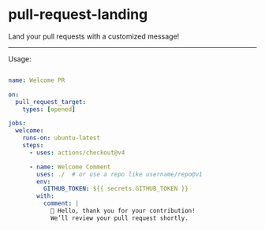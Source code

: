 # pull-request-landing
Land your pull requests with a customized message!

---
Usage:

```yaml

name: Welcome PR

on:
  pull_request_target:
    types: [opened]

jobs:
  welcome:
    runs-on: ubuntu-latest
    steps:
      - uses: actions/checkout@v4

      - name: Welcome Comment
        uses: ./  # or use a repo like username/repo@v1
        env:
          GITHUB_TOKEN: ${{ secrets.GITHUB_TOKEN }}
        with:
          comment: |
            👋 Hello, thank you for your contribution!  
            We’ll review your pull request shortly.


```